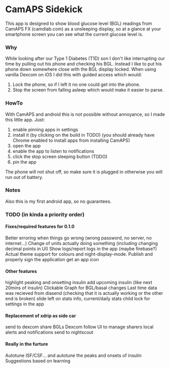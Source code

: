 # CamAPS Sidekick

This app is designed to show blood glucose level (BGL) readings from CamAPS FX (camdiab.com) as a unsleeping display, so at a glance at your smartphone screen you can see what the current glucose level is.

### Why
While looking after our Type 1 Diabetes (T1D) son I don't like interrupting our time by pulling out his phone and checking his BGL.
Instead I like to put his phone down somewhere close with the BGL display locked.
When using vanilla Dexcom on iOS I did this with guided access which would:
1. Lock the phone, so if I left it no one could get into the phone.
2. Stop the screen from falling asleep which would make it easier to parse.

### HowTo
With CamAPS and android this is not possible without annoyance, so I made this little app.
Just:
1. enable pinning apps in settings
2. install it (by clicking on the build in TODO) (you should already have Chrome enabled to install apps from installing CamAPS)
3. open the app
4. enable the app to listen to notifications
5. click the stop screen sleeping button (TODO)
6. pin the app

The phone will not shut off, so make sure it is plugged in otherwise you will run out of battery.

### Notes
Also this is my first android app, so no guarantees.

### TODO (in kinda a priority order)

#### Fixes/required features for 0.1.0
Better erroring when things go wrong (wrong password, no server, no internet...)
Change of units actually doing something (including changing decimal points in UI)
Show logs/report logs in the app (maybe firebase?)
Actual theme support for colours and night-display-mode.
Publish and properly sign the application
get an app icon


#### Other features
highlight peaking and onsetting insulin
add upcoming insulin (like next 20mins of insulin)
Clickable Graph for BGL/basal changes
Last time data was recieved from diasend (checking that it is actually working or the other end is broken)
slide left on stats info, current/daily stats 
child lock for settings in the app

#### Replacement of xdrip as side car
send to dexcom share BGLs
Dexcom follow UI to manage sharers
local alerts and notifications
send to nightscout 

#### Really in the furture
Autotune ISF/CSF... and autotune the peaks and onsets of insulin
Suggestions based on learning



